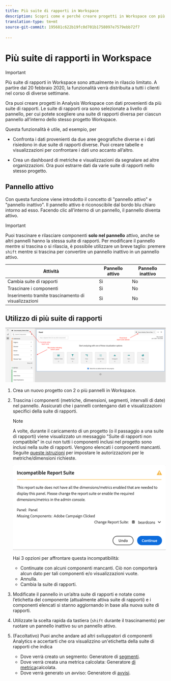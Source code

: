 ```yaml
---
title: Più suite di rapporti in Workspace
description: Scopri come e perché creare progetti in Workspace con più suite di rapporti
translation-type: tm+mt
source-git-commit: 195681c622b19fc0d701b1758097e7579ebb72f7

---
```



# Più suite di rapporti in Workspace

>[!IMPORTANT]
>Più suite di rapporti in Workspace sono attualmente in rilascio limitato. A partire dal 20 febbraio 2020, la funzionalità verrà distribuita a tutti i clienti nel corso di diverse settimane.

Ora puoi creare progetti in Analysis Workspace con dati provenienti da più suite di rapporti. Le suite di rapporti ora sono selezionate a livello di pannello, per cui potete scegliere una suite di rapporti diversa per ciascun pannello all’interno dello stesso progetto Workspace.

Questa funzionalità è utile, ad esempio, per

* Confronta i dati provenienti da due aree geografiche diverse e i dati risiedono in due suite di rapporti diverse. Puoi creare tabelle e visualizzazioni per confrontare i dati uno accanto all’altro.

* Crea un dashboard di metriche e visualizzazioni da segnalare ad altre organizzazioni. Ora puoi estrarre dati da varie suite di rapporti nello stesso progetto.

## Pannello attivo

Con questa funzione viene introdotto il concetto di &quot;pannello attivo&quot; e &quot;pannello inattivo&quot;. Il pannello attivo è riconoscibile dal bordo blu chiaro intorno ad esso. Facendo clic all’interno di un pannello, il pannello diventa attivo.

>[!IMPORTANT]
>Puoi trascinare e rilasciare componenti **solo nel pannello** attivo, anche se altri pannelli hanno la stessa suite di rapporti. Per modificare il pannello mentre si trascina o si rilascia, è possibile utilizzare un breve taglio: premere `shift` mentre si trascina per convertire un pannello inattivo in un pannello attivo.

| Attività | Pannello attivo | Pannello inattivo |
|---|---|---|
| Cambia suite di rapporti | Sì | No |
| Trascinare i componenti | Sì | No |
| Inserimento tramite trascinamento di visualizzazioni | Sì | No |

## Utilizzo di più suite di rapporti

![](assets/mrs-ui.png)

1. Crea un nuovo progetto con 2 o più pannelli in Workspace.

1. Trascina i componenti (metriche, dimensioni, segmenti, intervalli di date) nel pannello. Assicurati che i pannelli contengano dati e visualizzazioni specifici della suite di rapporti.


   >[!NOTE]
   >A volte, durante il caricamento di un progetto (o il passaggio a una suite di rapporti) viene visualizzato un messaggio &quot;Suite di rapporti non compatibile&quot; in cui non tutti i componenti inclusi nel progetto sono inclusi nella suite di rapporti. Vengono elencati i componenti mancanti. Seguite [queste istruzioni](https://helpx.adobe.com/enterprise/using/manage-products-and-profiles.html#createproductprofiles) per impostare le autorizzazioni per le metriche/dimensioni richieste.

   ![](assets/incompat-rs.png)

   Hai 3 opzioni per affrontare questa incompatibilità:
   * Continuate con alcuni componenti mancanti. Ciò non comporterà alcun dato per tali componenti e/o visualizzazioni vuote.
   * Annulla.
   * Cambia la suite di rapporti.

1. Modificate il pannello in un’altra suite di rapporti e notate come l’etichetta del componente (attualmente attiva suite di rapporti) e i componenti elencati si stanno aggiornando in base alla nuova suite di rapporti.

1. Utilizzate la scelta rapida da tastiera (`shift` durante il trascinamento) per ruotare un pannello inattivo su un pannello attivo.

1. (Facoltativo) Puoi anche andare ad altri sviluppatori di componenti Analytics e accertarti che ora visualizzino un&#39;etichetta della suite di rapporti che indica

   * Dove verrà creato un segmento: Generatore di [segmenti](https://docs.adobe.com/content/help/en/analytics/components/segmentation/segmentation-workflow/seg-build.html).
   * Dove verrà creata una metrica calcolata: Generatore [di metrica](https://docs.adobe.com/content/help/en/analytics/components/calculated-metrics/calcmetric-workflow/cm-build-metrics.html)calcolata.
   * Dove verrà generato un avviso: Generatore di [avvisi](https://docs.adobe.com/content/help/en/analytics/components/alerts/alert-builder.html).